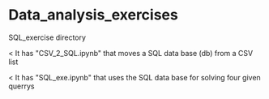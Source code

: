 # Data_analysis_exercises

SQL_exercise directory 


< It has "CSV_2_SQL.ipynb"  that moves a SQL data base (db) from a CSV list

< It has "SQL_exe.ipynb"  that uses the SQL data base for solving four given querrys 
